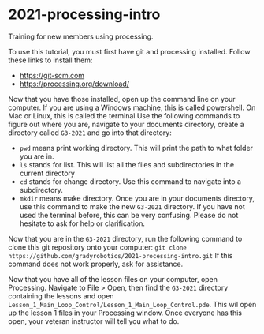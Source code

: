 # 2021-processing-intro
Training for new members using processing.

To use this tutorial, you must first have git and processing installed. Follow these links to install them:
* https://git-scm.com
* https://processing.org/download/

Now that you have those installed, open up the command line on your computer. If you are using a Windows machine, this is called powershell. On Mac or Linux, this is called the terminal
Use the following commands to figure out where you are, navigate to your documents directory, create a directory called `G3-2021` and go into that directory:
* `pwd` means print working directory. This will print the path to what folder you are in.
* `ls` stands for list. This will list all the files and subdirectories in the current directory
* `cd` stands for change directory. Use this command to navigate into a subdirectory.
* `mkdir` means make directory. Once you are in your documents directory, use this command to make the new `G3-2021` directory.
If you have not used the terminal before, this can be very confusing. Please do not hesitate to ask for help or clarification.

Now that you are in the `G3-2021` directory, run the following command to clone this git repository onto your computer:
`git clone https://github.com/gradyrobotics/2021-processing-intro.git`
If this command does not work properly, ask for assistance.

Now that you have all of the lesson files on your computer, open Processing. Navigate to File > Open, then find the `G3-2021` directory containing the lessons and open `Lesson_1_Main_Loop_Control/Lesson_1_Main_Loop_Control.pde`. This wil open up the lesson 1 files in your Processing window. Once everyone has this open, your veteran instructor will tell you what to do.
